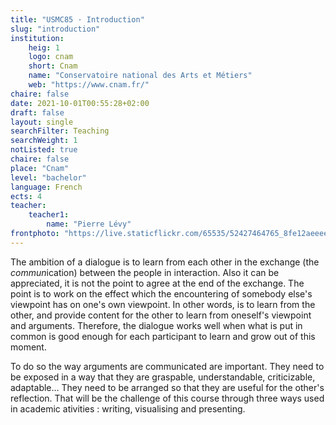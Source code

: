 ```yaml
---
title: "USMC85 · Introduction"
slug: "introduction"
institution:
    heig: 1
    logo: cnam
    short: Cnam
    name: "Conservatoire national des Arts et Métiers"
    web: "https://www.cnam.fr/"
chaire: false
date: 2021-10-01T00:55:28+02:00
draft: false
layout: single
searchFilter: Teaching
searchWeight: 1
notListed: true
chaire: false
place: "Cnam"
level: "bachelor"
language: French
ects: 4
teacher:
    teacher1:
        name: "Pierre Lévy"
frontphoto: "https://live.staticflickr.com/65535/52427464765_8fe12aeeee_h.jpg"
---
```


The ambition of a dialogue is to learn from each other in the exchange (the *commun*ication) between the people in interaction. Also it can be appreciated, it is not the point to agree at the end of the exchange. The point is to work on the effect which the encountering of somebody else's viewpoint has on one's own viewpoint. In other words, is to learn from the other, and provide content for the other to learn from oneself's viewpoint and arguments.  Therefore, the dialogue works well when what is put in common is good enough for each participant to learn and grow out of this moment.

To do so the way arguments are communicated are important. They need to be exposed in a way that they are graspable, understandable, criticizable, adaptable… They need to be arranged so that they are useful for the other's reflection.  That will be the challenge of this course through three ways used in academic ativities : writing, visualising and presenting.
